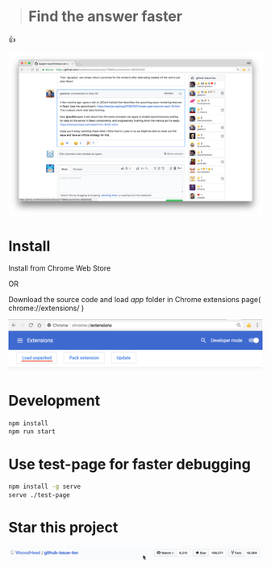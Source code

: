 > # Find the answer faster 
:+1:

![](screenshots/screenshort1.png)

# Install

Install from Chrome Web Store

OR

Download the source code and load *app* folder in Chrome extensions page( chrome://extensions/ )

![](screenshots/load-unpack.png)

# Development

```bash
npm install
npm run start
```


# Use test-page for faster debugging

```bash
npm install -g serve
serve ./test-page

```

# Star this project
![](screenshots/star.gif)


